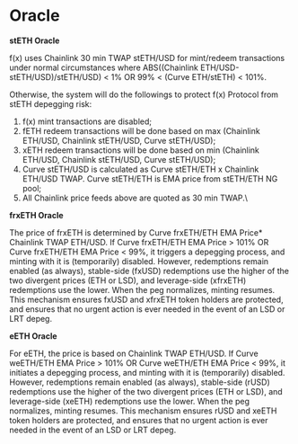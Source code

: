 # Oracle

**stETH Oracle**

f(x) uses Chainlink 30 min TWAP stETH/USD for mint/redeem transactions under normal circumstances where ABS((Chainlink ETH/USD-stETH/USD)/stETH/USD) < 1% OR 99% < (Curve ETH/stETH) < 101%.

Otherwise, the system will do the followings to protect f(x) Protocol from stETH depegging risk:

1. f(x) mint transactions are disabled;
2. fETH redeem transactions will be done based on max (Chainlink ETH/USD, Chainlink stETH/USD, Curve stETH/USD);
3. xETH redeem transactions will be done based on min (Chainlink ETH/USD, Chainlink stETH/USD, Curve stETH/USD);
4. Curve stETH/USD is calculated as Curve stETH/ETH x Chainlink ETH/USD TWAP. Curve stETH/ETH is EMA price from stETH/ETH NG pool;
5. All Chainlink price feeds above are quoted as 30 min TWAP.\


**frxETH Oracle**

The price of frxETH is determined by Curve frxETH/ETH EMA Price\* Chainlink TWAP ETH/USD. If Curve frxETH/ETH EMA Price > 101% OR Curve frxETH/ETH EMA Price < 99%, it triggers a depegging process, and minting with it is (temporarily) disabled. However, redemptions remain enabled (as always), stable-side (fxUSD) redemptions use the higher of the two divergent prices (ETH or LSD), and leverage-side (xfrxETH) redemptions use the lower. When the peg normalizes, minting resumes. This mechanism ensures fxUSD and xfrxETH token holders are protected, and ensures that no urgent action is ever needed in the event of an LSD or LRT depeg.

**eETH Oracle**

For eETH, the price is based on Chainlink TWAP ETH/USD. If Curve weETH/ETH EMA Price >  101% OR Curve weETH/ETH EMA Price < 99%, it initiates a depegging process, and minting with it is (temporarily) disabled. However, redemptions remain enabled (as always), stable-side (rUSD) redemptions use the higher of the two divergent prices (ETH or LSD), and leverage-side (xeETH) redemptions use the lower. When the peg normalizes, minting resumes. This mechanism ensures rUSD and xeETH token holders are protected, and ensures that no urgent action is ever needed in the event of an LSD or LRT depeg.
